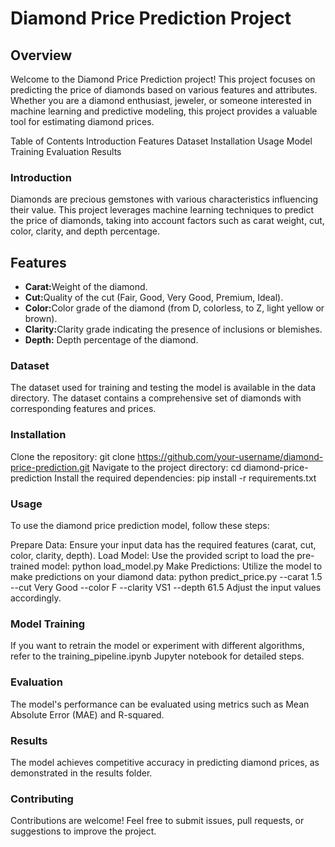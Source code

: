 # Diamond Price Prediction Project
## Overview
Welcome to the Diamond Price Prediction project! This project focuses on predicting the price of diamonds based on various features and attributes. Whether you are a diamond enthusiast, jeweler, or someone interested in machine learning and predictive modeling, this project provides a valuable tool for estimating diamond prices.

Table of Contents
Introduction
Features
Dataset
Installation
Usage
Model Training
Evaluation
Results

### Introduction
Diamonds are precious gemstones with various characteristics influencing their value. This project leverages machine learning techniques to predict the price of diamonds, taking into account factors such as carat weight, cut, color, clarity, and depth percentage.

<h2>Features</h2>
    <ul>
        <li><strong>Carat:</strong>Weight of the diamond.</li>
        <li><strong>Cut:</strong>Quality of the cut (Fair, Good, Very Good, Premium, Ideal).</li>
        <li><strong>Color:</strong>Color grade of the diamond (from D, colorless, to Z, light yellow or brown).</li>
        <li><strong>Clarity:</strong>Clarity grade indicating the presence of inclusions or blemishes.</li>
         <li><strong>Depth:</strong> Depth percentage of the diamond.</li>
    </ul>


### Dataset
The dataset used for training and testing the model is available in the data directory. The dataset contains a comprehensive set of diamonds with corresponding features and prices.

### Installation
Clone the repository:
git clone https://github.com/your-username/diamond-price-prediction.git
Navigate to the project directory:
cd diamond-price-prediction
Install the required dependencies:
pip install -r requirements.txt
### Usage
To use the diamond price prediction model, follow these steps:

Prepare Data: Ensure your input data has the required features (carat, cut, color, clarity, depth).
Load Model: Use the provided script to load the pre-trained model:
python load_model.py
Make Predictions: Utilize the model to make predictions on your diamond data:
python predict_price.py --carat 1.5 --cut Very Good --color F --clarity VS1 --depth 61.5
Adjust the input values accordingly.

### Model Training
If you want to retrain the model or experiment with different algorithms, refer to the training_pipeline.ipynb Jupyter notebook for detailed steps.

### Evaluation
The model's performance can be evaluated using metrics such as Mean Absolute Error (MAE) and R-squared.

### Results
The model achieves competitive accuracy in predicting diamond prices, as demonstrated in the results folder.

### Contributing
Contributions are welcome! Feel free to submit issues, pull requests, or suggestions to improve the project.








